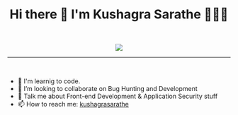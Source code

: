 <h1 align="center">Hi there 👋 I'm Kushagra Sarathe 👨🏻‍💻</h1>

  <br>
  
<p align="center">
  <img src="https://c.tenor.com/YUzRkMOL-3EAAAAC/programming-computer-frog.gif"/>
<!-- <img src="https://c.tenor.com/GfSX-u7VGM4AAAAC/coding.gif"/> -->
<!--   <img src="https://s.4cdn.org/image/title/115.gif"> -->
<!--   <img src="https://s.4cdn.org/image/title/100.gif"> -->
</p>

<hr>
<br>

- 🌱 I'm learnig to code.
- 👯 I’m looking to collaborate on Bug Hunting and Development
- 💬 Talk me about Front-end Development & Application Security stuff 
- 📫 How to reach me: [kushagrasarathe](https://twitter.com/kushagrasarathe)
